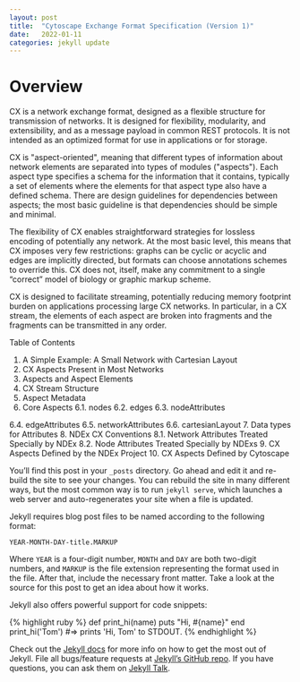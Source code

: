 ```yaml
---
layout: post
title:  "Cytoscape Exchange Format Specification (Version 1)"
date:   2022-01-11 
categories: jekyll update
---
```



Overview
========

CX is a network exchange format, designed as a flexible structure for transmission of networks. It is designed for flexibility, modularity, and extensibility, and as a message payload in common REST protocols. It is not intended as an optimized format for use in applications or for storage.

CX is "aspect-oriented", meaning that different types of information about network elements are separated into types of modules ("aspects"). Each aspect type specifies a schema for the information that it contains, typically a set of elements where the elements for that aspect type also have a defined schema. There are design guidelines for dependencies between aspects; the most basic guideline is that dependencies should be simple and minimal.

The flexibility of CX enables straightforward strategies for lossless encoding of potentially any network. At the most basic level, this means that CX imposes very few restrictions: graphs can be cyclic or acyclic and edges are implicitly directed, but formats can choose annotations schemes to override this. CX does not, itself, make any commitment to a single “correct” model of biology or graphic markup scheme.

CX is designed to facilitate streaming, potentially reducing memory footprint burden on applications processing large CX networks. In particular, in a CX stream, the elements of each aspect are broken into fragments and the fragments can be transmitted in any order.


Table of Contents
1. A Simple Example: A Small Network with Cartesian Layout
2. CX Aspects Present in Most Networks
3. Aspects and Aspect Elements
4. CX Stream Structure
5. Aspect Metadata
6. Core Aspects
6.1. nodes
6.2. edges
6.3. nodeAttributes

6.4. edgeAttributes
6.5. networkAttributes
6.6. cartesianLayout
7. Data types for Attributes
8. NDEx CX Conventions
8.1. Network Attributes Treated Specially by NDEx
8.2. Node Attributes Treated Specially by NDExs
9. CX Aspects Defined by the NDEx Project
10. CX Aspects Defined by Cytoscape



You’ll find this post in your `_posts` directory. Go ahead and edit it and re-build the site to see your changes. You can rebuild the site in many different ways, but the most common way is to run `jekyll serve`, which launches a web server and auto-regenerates your site when a file is updated.

Jekyll requires blog post files to be named according to the following format:

`YEAR-MONTH-DAY-title.MARKUP`

Where `YEAR` is a four-digit number, `MONTH` and `DAY` are both two-digit numbers, and `MARKUP` is the file extension representing the format used in the file. After that, include the necessary front matter. Take a look at the source for this post to get an idea about how it works.

Jekyll also offers powerful support for code snippets:

{% highlight ruby %}
def print_hi(name)
  puts "Hi, #{name}"
end
print_hi('Tom')
#=> prints 'Hi, Tom' to STDOUT.
{% endhighlight %}

Check out the [Jekyll docs][jekyll-docs] for more info on how to get the most out of Jekyll. File all bugs/feature requests at [Jekyll’s GitHub repo][jekyll-gh]. If you have questions, you can ask them on [Jekyll Talk][jekyll-talk].

[jekyll-docs]: https://jekyllrb.com/docs/home
[jekyll-gh]:   https://github.com/jekyll/jekyll
[jekyll-talk]: https://talk.jekyllrb.com/
